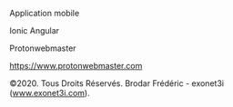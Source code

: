 Application mobile 

Ionic Angular

Protonwebmaster

https://www.protonwebmaster.com

©2020. Tous Droits Réservés. Brodar Frédéric - exonet3i  (www.exonet3i.com).